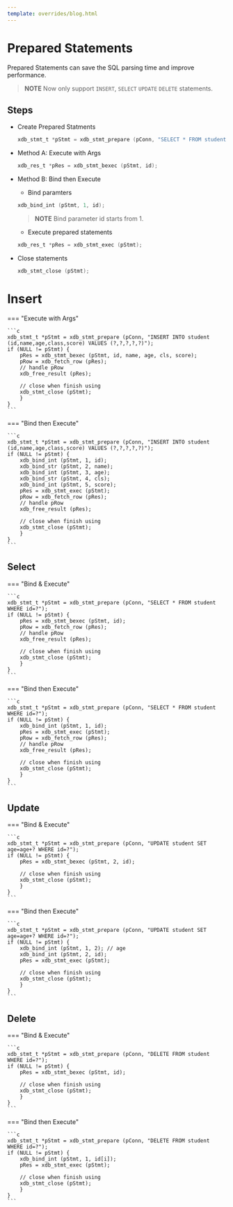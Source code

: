 ```yaml
---
template: overrides/blog.html
---
```


# Prepared Statements

Prepared Statements can save the SQL parsing time and improve performance.

> **NOTE**
> Now only support `INSERT`, `SELECT` `UPDATE` `DELETE` statements.

## Steps

- Create Prepared Statments

	``` c
	xdb_stmt_t *pStmt = xdb_stmt_prepare (pConn, "SELECT * FROM student WHERE id=?");
	```

- Method A: Execute with Args

	```c
	xdb_res_t *pRes = xdb_stmt_bexec (pStmt, id);
	```


- Method B: Bind then Execute

	- Bind paramters

	```c
	xdb_bind_int (pStmt, 1, id);
	```

	> **NOTE**
	> Bind parameter id starts from 1. 

	- Execute prepared statements

	```c
	xdb_res_t *pRes = xdb_stmt_exec (pStmt);
	```

- Close statements

	```c
	xdb_stmt_close (pStmt);
	```

# Insert

=== "Execute with Args"

	```c
	xdb_stmt_t *pStmt = xdb_stmt_prepare (pConn, "INSERT INTO student (id,name,age,class,score) VALUES (?,?,?,?,?)");
	if (NULL != pStmt) {
		pRes = xdb_stmt_bexec (pStmt, id, name, age, cls, score);
		pRow = xdb_fetch_row (pRes);
		// handle pRow
		xdb_free_result (pRes);

		// close when finish using
		xdb_stmt_close (pStmt);
		}
	}
	```

=== "Bind then Execute"

	```c
	xdb_stmt_t *pStmt = xdb_stmt_prepare (pConn, "INSERT INTO student (id,name,age,class,score) VALUES (?,?,?,?,?)");
	if (NULL != pStmt) {
		xdb_bind_int (pStmt, 1, id);
		xdb_bind_str (pStmt, 2, name);
		xdb_bind_int (pStmt, 3, age);
		xdb_bind_str (pStmt, 4, cls);
		xdb_bind_int (pStmt, 5, score);
		pRes = xdb_stmt_exec (pStmt);
		pRow = xdb_fetch_row (pRes);
		// handle pRow
		xdb_free_result (pRes);

		// close when finish using
		xdb_stmt_close (pStmt);
		}
	}
	```

## Select

=== "Bind & Execute"

	```c
	xdb_stmt_t *pStmt = xdb_stmt_prepare (pConn, "SELECT * FROM student WHERE id=?");
	if (NULL != pStmt) {
		pRes = xdb_stmt_bexec (pStmt, id);
		pRow = xdb_fetch_row (pRes);
		// handle pRow
		xdb_free_result (pRes);

		// close when finish using
		xdb_stmt_close (pStmt);
		}
	}
	```

=== "Bind then Execute"

	```c
	xdb_stmt_t *pStmt = xdb_stmt_prepare (pConn, "SELECT * FROM student WHERE id=?");
	if (NULL != pStmt) {
		xdb_bind_int (pStmt, 1, id);
		pRes = xdb_stmt_exec (pStmt);
		pRow = xdb_fetch_row (pRes);
		// handle pRow
		xdb_free_result (pRes);

		// close when finish using
		xdb_stmt_close (pStmt);
		}
	}
	```

## Update

=== "Bind & Execute"

	```c
	xdb_stmt_t *pStmt = xdb_stmt_prepare (pConn, "UPDATE student SET age=age+? WHERE id=?");
	if (NULL != pStmt) {
		pRes = xdb_stmt_bexec (pStmt, 2, id);

		// close when finish using
		xdb_stmt_close (pStmt);
		}
	}
	```

=== "Bind then Execute"

	```c
	xdb_stmt_t *pStmt = xdb_stmt_prepare (pConn, "UPDATE student SET age=age+? WHERE id=?");
	if (NULL != pStmt) {
		xdb_bind_int (pStmt, 1, 2); // age
		xdb_bind_int (pStmt, 2, id);
		pRes = xdb_stmt_exec (pStmt);

		// close when finish using
		xdb_stmt_close (pStmt);
		}
	}
	```

## Delete

=== "Bind & Execute"

	```c
	xdb_stmt_t *pStmt = xdb_stmt_prepare (pConn, "DELETE FROM student WHERE id=?");
	if (NULL != pStmt) {
		pRes = xdb_stmt_bexec (pStmt, id);

		// close when finish using
		xdb_stmt_close (pStmt);
		}
	}
	```

=== "Bind then Execute"

	```c
	xdb_stmt_t *pStmt = xdb_stmt_prepare (pConn, "DELETE FROM student WHERE id=?");
	if (NULL != pStmt) {
		xdb_bind_int (pStmt, 1, id[i]);
		pRes = xdb_stmt_exec (pStmt);

		// close when finish using
		xdb_stmt_close (pStmt);
		}
	}
	```